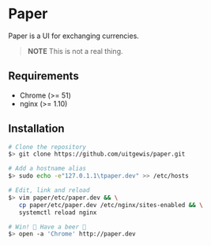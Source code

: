 # Paper


Paper is a UI for exchanging currencies.

> **NOTE** This is not a real thing. 

## Requirements

* Chrome (>= 51)
* nginx (>= 1.10)

## Installation
```bash
# Clone the repository
$> git clone https://github.com/uitgewis/paper.git 

# Add a hostname alias
$> sudo echo -e"127.0.1.1\tpaper.dev" >> /etc/hosts        

# Edit, link and reload
$> vim paper/etc/paper.dev && \
   cp paper/etc/paper.dev /etc/nginx/sites-enabled && \
   systemctl reload nginx

# Win! 🎉 Have a beer 🍻
$> open -a 'Chrome' http://paper.dev
```
